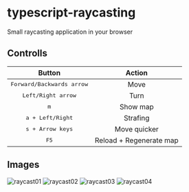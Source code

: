 # typescript-raycasting
Small raycasting application in your browser

## Controlls
| Button | Action |
|:-:|:-:|
| <kbd>Forward/Backwards arrow</kbd> | Move |
| <kbd>Left/Right arrow</kbd> | Turn |
| <kbd>m</kbd> | Show map |
| <kbd>a + Left/Right</kbd> | Strafing |
| <kbd>s + Arrow keys</kbd> | Move quicker |
| <kbd>F5</kbd> | Reload + Regenerate map |


## Images
![raycast01](/images/raycast01.png)
![raycast02](/images/raycast02.png)
![raycast03](/images/raycast03.png)
![raycast04](/images/raycast04.png)
